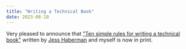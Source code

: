 ```yaml
---
title: "Writing a Technical Book"
date: 2023-08-10
---
```


Very pleased to announce that ["Ten simple rules for writing a technical book"][paper]
written by [Jess Haberman][haberman] and myself is now in print.

[haberman]: https://www.jesslhaberman.com/
[paper]: https://journals.plos.org/ploscompbiol/article?id=10.1371/journal.pcbi.1011305
